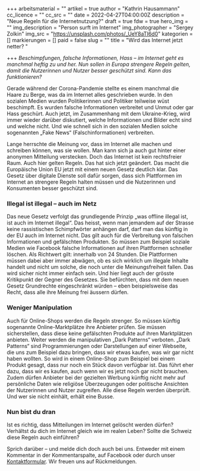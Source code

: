 +++
arbeitsmaterial = ""
artikel = true
author = "Kathrin Hausammann"
cc_licence = ""
cc_src = ""
date = 2022-04-27T04:00:00Z
description = "Neue Regeln für die Internetnutzung?"
draft = true
fdw = true
hero_img = ""
img_description = "Person surft im Internet"
img_photographer = "Sergey Zolkin"
img_src = "https://unsplash.com/photos/_UeY8aTI6d0"
kategorien = []
markierungen = []
paid = false
slug = ""
title = "Wird das Internet jetzt netter? "

+++
_Beschimpfungen, falsche Informationen, Hass – im Internet geht es manchmal heftig zu und her. Nun sollen in Europa strengere Regeln gelten, damit die Nutzerinnen und Nutzer besser geschützt sind. Kann das funktionieren?_

Gerade während der Corona-Pandemie stellte es einem manchmal die Haare zu Berge, was da im Internet alles geschrieben wurde. In den sozialen Medien wurden Politikerinnen und Politiker teilweise wüst beschimpft. Es wurden falsche Informationen verbreitet und Unmut oder gar Hass geschürt. Auch jetzt, im Zusammenhang mit dem Ukraine-Krieg, wird immer wieder darüber diskutiert, welche Informationen und Bilder echt sind und welche nicht. Und wie schnell sich in den sozialen Medien solche sogenannten „Fake News“ (Falschinformationen) verbreiten.

Lange herrschte die Meinung vor, dass im Internet alle machen und schreiben können, was sie wollen. Man kann sich ja auch gut hinter einer anonymen Mitteilung verstecken. Doch das Internet ist kein rechtsfreier Raum. Auch hier gelten Regeln. Das hat sich jetzt geändert. Das macht die Europäische Union EU jetzt mit einem neuen Gesetz deutlich klar. Das Gesetz über digitale Dienste soll dafür sorgen, dass sich Plattformen im Internet an strengere Regeln halten müssen und die Nutzerinnen und Konsumenten besser geschützt sind.

### Illegal ist illegal – auch im Netz

Das neue Gesetz verfolgt das grundlegende Prinzip „was offline illegal ist, ist auch im Internet illegal“. Das heisst, wenn man jemandem auf der Strasse keine rassistischen Schimpfwörter anhängen darf, darf man das künftig in der EU auch im Internet nicht. Das gilt auch für die Verbreitung von falschen Informationen und gefälschten Produkten. So müssen zum Beispiel soziale Medien wie Facebook falsche Informationen auf ihren Plattformen schneller löschen. Als Richtwert gilt: innerhalb von 24 Stunden. Die Plattformen müssen dabei aber immer abwägen, ob es sich wirklich um illegale Inhalte handelt und nicht um solche, die noch unter die Meinungsfreiheit fallen. Das wird sicher nicht immer einfach sein. Und hier liegt auch der grösste Kritikpunkt der Gegner des Gesetzes. Sie befürchten, dass mit dem neuen Gesetz Grundrechte eingeschränkt würden – eben beispielsweise das Recht, dass alle ihre Meinung frei äussern dürfen.

### Weniger Manipulation

Auch für Online-Shops werden die Regeln strenger. So müssen künftig sogenannte Online-Marktplätze ihre Anbieter prüfen. Sie müssen sicherstellen, dass diese keine gefälschten Produkte auf ihren Marktplätzen anbieten. Weiter werden die manipulativen „Dark Patterns“ verboten. „Dark Patterns“ sind Programmierungen oder Darstellungen auf einer Webseite, die uns zum Beispiel dazu bringen, dass wir etwas kaufen, was wir gar nicht haben wollten. So wird in einem Online-Shop zum Beispiel bei einem Produkt gesagt, dass nur noch ein Stück davon verfügbar ist. Das führt eher dazu, dass wir es kaufen, auch wenn wir es jetzt noch gar nicht brauchen. Zudem dürfen Anbieter bei der gezielten Werbung künftig nicht mehr auf persönliche Daten wie religiöse Überzeugungen oder politische Ansichten der Nutzerinnen und Nutzer zugreifen. Alle diese Regeln werden überprüft. Und wer sie nicht einhält, erhält eine Busse.

### Nun bist du dran

Ist es richtig, dass Mitteilungen im Internet gelöscht werden dürfen? Verhältst du dich im Internet gleich wie im realen Leben? Sollte die Schweiz diese Regeln auch einführen?

Sprich darüber – und melde dich doch auch bei uns. Entweder mit einem Kommentar in der Kommentarspalte, auf Facebook oder durch unser [Kontaktformular](https://www.chinderzytig.ch/kontakt/). Wir freuen uns auf Rückmeldungen.